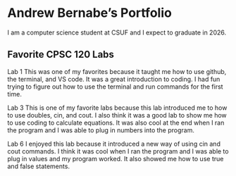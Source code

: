 # Andrew Bernabe’s Portfolio 

I am a computer science student at CSUF and I expect to graduate in 2026. 

## Favorite CPSC 120 Labs

Lab 1
This was one of my favorites because it taught me how to use github, the terminal, and VS code. It was a great introduction to coding. I had fun trying to figure out how to use the terminal and run commands for the first time. 

Lab 3
This is one of my favorite labs because this lab introduced me to how to use doubles, cin, and cout. I also think it was a good lab to show me how to use coding to calculate equations. It was also cool at the end when I ran the program and I was able to plug in numbers into the program. 

Lab 6
I enjoyed this lab because it introduced a new way of using cin and cout commands. I think it was cool when I ran the program and I was able to plug in values and my program worked. It also showed me how to use true and false statements. 


